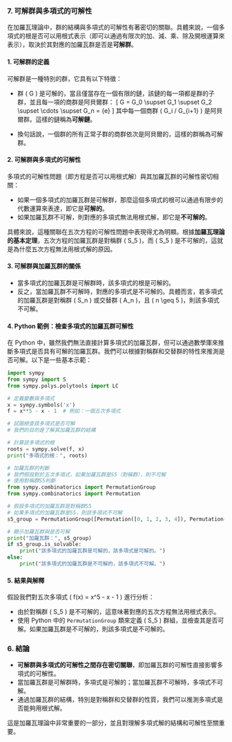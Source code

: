 ### 7. 可解群與多項式的可解性

在加羅瓦理論中，群的結構與多項式的可解性有著密切的關聯。具體來說，一個多項式的根是否可以用根式表示（即可以通過有限次的加、減、乘、除及開根運算來表示），取決於其對應的加羅瓦群是否是**可解群**。

#### 1. 可解群的定義

可解群是一種特別的群，它具有以下特徵：

- 群 \( G \) 是可解的，當且僅當存在一個有限的鏈，該鏈的每一項都是群的子群，並且每一項的商群是阿貝爾群：
  \[
  G = G_0 \supset G_1 \supset G_2 \supset \cdots \supset G_n = \{e\}
  \]
  其中每一個商群 \( G_i / G_{i+1} \) 是阿貝爾群。這樣的鏈稱為**可解鏈**。

- 換句話說，一個群的所有正常子群的商群依次是阿貝爾的，這樣的群稱為可解群。

#### 2. 可解群與多項式的可解性

多項式的可解性問題（即方程是否可以用根式解）與其加羅瓦群的可解性密切相關：

- 如果一個多項式的加羅瓦群是可解群，那麼這個多項式的根可以通過有限步的代數運算來表達，即它是**可解的**。
- 如果加羅瓦群不可解，則對應的多項式無法用根式解，即它是**不可解的**。

具體來說，這種關聯在五次方程的可解性問題中表現得尤為明顯。根據**加羅瓦理論的基本定理**，五次方程的加羅瓦群是對稱群 \( S_5 \)，而 \( S_5 \) 是不可解的，這就是為什麼五次方程無法用根式解的原因。

#### 3. 可解群與加羅瓦群的關係

- 當多項式的加羅瓦群是可解群時，該多項式的根是可解的。
- 反之，當加羅瓦群不可解時，對應的多項式是不可解的。具體而言，若多項式的加羅瓦群是對稱群 \( S_n \) 或交替群 \( A_n \)，且 \( n \geq 5 \)，則該多項式不可解。

#### 4. Python 範例：檢查多項式的加羅瓦群可解性

在 Python 中，雖然我們無法直接計算多項式的加羅瓦群，但可以通過數學庫來推斷多項式是否具有可解的加羅瓦群。我們可以根據對稱群和交替群的特性來推測是否可解。以下是一些基本示範：

```python
import sympy
from sympy import S
from sympy.polys.polytools import LC

# 定義變數與多項式
x = sympy.symbols('x')
f = x**5 - x - 1  # 例如：一個五次多項式

# 試圖檢查該多項式是否可解
# 我們的目的是了解其加羅瓦群的結構

# 計算該多項式的根
roots = sympy.solve(f, x)
print("多項式的根：", roots)

# 加羅瓦群的判斷
# 我們假設對於五次多項式，如果加羅瓦群是S5（對稱群），則不可解
# 使用對稱群S5判斷
from sympy.combinatorics import PermutationGroup
from sympy.combinatorics import Permutation

# 假設多項式的加羅瓦群是對稱群S5
# 如果多項式的加羅瓦群是S5，則該多項式不可解
s5_group = PermutationGroup([Permutation([0, 1, 2, 3, 4]), Permutation([0, 2, 4, 1, 3])])  # S5的一個示例

# 顯示加羅瓦群與是否可解
print("加羅瓦群：", s5_group)
if s5_group.is_solvable:
    print("該多項式的加羅瓦群是可解的，該多項式是可解的。")
else:
    print("該多項式的加羅瓦群是不可解的，該多項式不可解。")
```

#### 5. 結果與解釋

假設我們對五次多項式 \( f(x) = x^5 - x - 1 \) 進行分析：

- 由於對稱群 \( S_5 \) 是不可解的，這意味著對應的五次方程無法用根式表示。
- 使用 Python 中的 `PermutationGroup` 類來定義 \( S_5 \) 群組，並檢查其是否可解。如果加羅瓦群是不可解的，則該多項式是不可解的。

### 6. 結論

- **可解群與多項式的可解性之間存在密切關聯**，即加羅瓦群的可解性直接影響多項式的可解性。
- 當加羅瓦群是可解群時，多項式是可解的；當加羅瓦群不可解時，多項式不可解。
- 通過加羅瓦群的結構，特別是對稱群和交替群的性質，我們可以推測多項式是否能夠用根式解。

這是加羅瓦理論中非常重要的一部分，並且對理解多項式解的結構和可解性至關重要。
